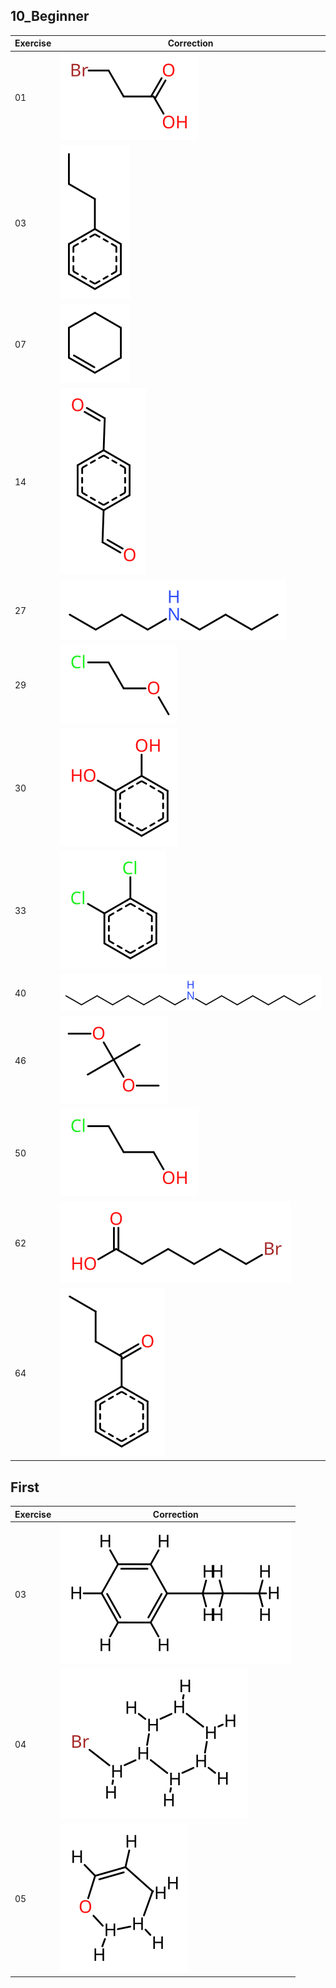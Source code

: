 
## 10_Beginner

| Exercise | Correction |
|----------|------------|
| 01 | ![01](./10_Beginner/01.svg) |
| 03 | ![03](./10_Beginner/03.svg) |
| 07 | ![07](./10_Beginner/07.svg) |
| 14 | ![14](./10_Beginner/14.svg) |
| 27 | ![27](./10_Beginner/27.svg) |
| 29 | ![29](./10_Beginner/29.svg) |
| 30 | ![30](./10_Beginner/30.svg) |
| 33 | ![33](./10_Beginner/33.svg) |
| 40 | ![40](./10_Beginner/40.svg) |
| 46 | ![46](./10_Beginner/46.svg) |
| 50 | ![50](./10_Beginner/50.svg) |
| 62 | ![62](./10_Beginner/62.svg) |
| 64 | ![64](./10_Beginner/64.svg) |

## First

| Exercise | Correction |
|----------|------------|
| 03 | ![03](./First/03.svg) |
| 04 | ![04](./First/04.svg) |
| 05 | ![05](./First/05.svg) |